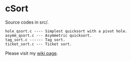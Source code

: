 # cSort
Source codes in src/.

    hole_qsort.c ---- Simplest quicksort with a pivot hole.  
    asymm_qsort.c --- Asymmetric quicksort.  
    tag_sort.c ------ Tag sort.  
    ticket_sort.c --- Ticket sort.  

Please visit my [wiki page](https://gitlab.com/qmisort/csort/wikis/home).

